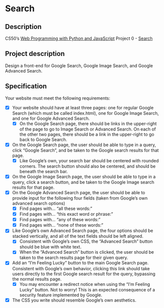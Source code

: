 # Search
## Description
CS50’s [Web Programming with Python and JavaScript](https://cs50.harvard.edu/web/2020/) Project 0 - [Search](https://cs50.harvard.edu/web/2020/projects/0/search)

## Project description
Design a front-end for Google Search, Google Image Search, and Google Advanced Search.


## Specification
Your website must meet the following requirements:
- [X] Your website should have at least three pages: one for regular Google Search (which must be called index.html), one for Google Image Search, and one for Google Advanced Search.
  - [X] On the Google Search page, there should be links in the upper-right of the page to go to Image Search or Advanced Search. On each of the other two pages, there should be a link in the upper-right to go back to Google Search.
- [X] On the Google Search page, the user should be able to type in a query, click “Google Search”, and be taken to the Google search results for that page.
  - [X] Like Google’s own, your search bar should be centered with rounded corners. The search button should also be centered, and should be beneath the search bar.
- [X] On the Google Image Search page, the user should be able to type in a query, click a search button, and be taken to the Google Image search results for that page.
- [X] On the Google Advanced Search page, the user should be able to provide input for the following four fields (taken from Google’s own advanced search options)
  - [X] Find pages with… “all these words:”
  - [X] Find pages with… “this exact word or phrase:”
  - [X] Find pages with… “any of these words:”
  - [X] Find pages with… “none of these words:”
- [X] Like Google’s own Advanced Search page, the four options should be stacked vertically, and all of the text fields should be left aligned.
  - [X] Consistent with Google’s own CSS, the “Advanced Search” button should be blue with white text.
  - [X] When the “Advanced Search” button is clicked, the user should be taken to the search results page for their given query.
- [X] Add an “I’m Feeling Lucky” button to the main Google Search page. Consistent with Google’s own behavior, clicking this link should take users directly to the first Google search result for the query, bypassing the normal results page.
  - [X] You may encounter a redirect notice when using the “I’m Feeling Lucky” button. Not to worry! This is an expected consequence of a security feature implemented by Google.
- [X] The CSS you write should resemble Google’s own aesthetics.
